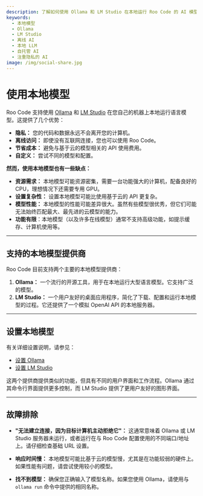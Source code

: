 ```yaml
---
description: 了解如何使用 Ollama 和 LM Studio 在本地运行 Roo Code 的 AI 模型。完整的离线 AI 编程助手设置指南。
keywords:
  - 本地模型
  - Ollama
  - LM Studio
  - 离线 AI
  - 本地 LLM
  - 自托管 AI
  - 注重隐私的 AI
image: /img/social-share.jpg
---
```


# 使用本地模型

Roo Code 支持使用 [Ollama](https://ollama.com/) 和 [LM Studio](https://lmstudio.ai/) 在您自己的机器上本地运行语言模型。这提供了几个优势：

*   **隐私：** 您的代码和数据永远不会离开您的计算机。
*   **离线访问：** 即使没有互联网连接，您也可以使用 Roo Code。
*   **节省成本：** 避免与基于云的模型相关的 API 使用费用。
*   **自定义：** 尝试不同的模型和配置。

**然而，使用本地模型也有一些缺点：**

*   **资源需求：** 本地模型可能资源密集，需要一台功能强大的计算机，配备良好的 CPU，理想情况下还需要专用 GPU。
*   **设置复杂性：** 设置本地模型可能比使用基于云的 API 更复杂。
*   **模型性能：** 本地模型的性能可能差异很大。虽然有些模型很优秀，但它们可能无法始终匹配最大、最先进的云模型的能力。
* **功能有限**：本地模型（以及许多在线模型）通常不支持高级功能，如提示缓存、计算机使用等。

---

## 支持的本地模型提供商

Roo Code 目前支持两个主要的本地模型提供商：

1.  **Ollama：** 一个流行的开源工具，用于在本地运行大型语言模型。它支持广泛的模型。
2.  **LM Studio：** 一个用户友好的桌面应用程序，简化了下载、配置和运行本地模型的过程。它还提供了一个模拟 OpenAI API 的本地服务器。

---

## 设置本地模型

有关详细设置说明，请参见：
* [设置 Ollama](/providers/ollama)
* [设置 LM Studio](/providers/lmstudio)

这两个提供商提供类似的功能，但具有不同的用户界面和工作流程。Ollama 通过其命令行界面提供更多控制，而 LM Studio 提供了更用户友好的图形界面。

---

## 故障排除

*   **"无法建立连接，因为目标计算机主动拒绝它"：** 这通常意味着 Ollama 或 LM Studio 服务器未运行，或者运行在与 Roo Code 配置使用的不同端口/地址上。请仔细检查基础 URL 设置。

*   **响应时间慢：** 本地模型可能比基于云的模型慢，尤其是在功能较弱的硬件上。如果性能有问题，请尝试使用较小的模型。

*   **找不到模型：** 确保您正确输入了模型名称。如果您使用 Ollama，请使用与 `ollama run` 命令中提供的相同名称。
